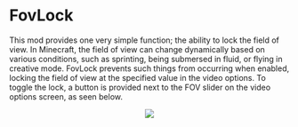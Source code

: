 # FovLock
This mod provides one very simple function; the ability to lock the field of view.
In Minecraft, the field of view can change dynamically based on various conditions,
such as sprinting, being submersed in fluid, or flying in creative mode. FovLock
prevents such things from occurring when enabled, locking the field of view at the
specified value in the video options. To toggle the lock, a button is provided next
to the FOV slider on the video options screen, as seen below.

<p align="center"><img src="https://i.imgur.com/RUPN8Fa.png"></p>
